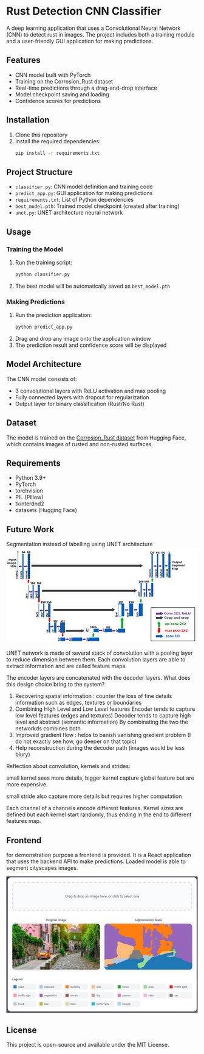 # Rust Detection CNN Classifier

A deep learning application that uses a Convolutional Neural Network (CNN) to detect rust in images. The project includes both a training module and a user-friendly GUI application for making predictions.

## Features

- CNN model built with PyTorch
- Training on the Corrosion_Rust dataset
- Real-time predictions through a drag-and-drop interface
- Model checkpoint saving and loading
- Confidence scores for predictions

## Installation

1. Clone this repository
2. Install the required dependencies:
   ```bash
   pip install -r requirements.txt
   ```

## Project Structure

- `classifier.py`: CNN model definition and training code
- `predict_app.py`: GUI application for making predictions
- `requirements.txt`: List of Python dependencies
- `best_model.pth`: Trained model checkpoint (created after training)
- `unet.py`: UNET architecture neural network

## Usage

### Training the Model

1. Run the training script:
   ```bash
   python classifier.py
   ```
2. The best model will be automatically saved as `best_model.pth`

### Making Predictions

1. Run the prediction application:
   ```bash
   python predict_app.py
   ```
2. Drag and drop any image onto the application window
3. The prediction result and confidence score will be displayed

## Model Architecture

The CNN model consists of:
- 3 convolutional layers with ReLU activation and max pooling
- Fully connected layers with dropout for regularization
- Output layer for binary classification (Rust/No Rust)

## Dataset

The model is trained on the [Corrosion_Rust dataset](https://huggingface.co/datasets/BinKhoaLe1812/Corrosion_Rust) from Hugging Face, which contains images of rusted and non-rusted surfaces.

## Requirements

- Python 3.9+
- PyTorch
- torchvision
- PIL (Pillow)
- tkinterdnd2
- datasets (Hugging Face)

## Future Work

Segmentation instead of labelling using UNET architecture
![alt text](unet.png)

UNET network is made of several stack of convolution with a pooling layer to reduce dimension between them. Each convolution layers are able to extract information and are called feature maps.

The encoder layers are concatenated with the decoder layers. What does this design choice bring to the system?
1. Recovering spatial information : counter the loss of fine details information such as edges, textures or boundaries
2. Combining High Level and Low Level features
   Encoder tends to capture low level features (edges and textures)
   Decoder tends to capture high level and abstract (semantic information)
   By combinating the two the networkds combines both
3. Improved gradient flow : helps to banish vanishing gradient problem (I do not exactly see how, go deeper on that topic)
4. Help reconstruction during the decoder path (images would be less blury)

Reflection about convolution, kernels and strides:

small kernel sees more details, bigger kernel capture global feature but are more expensive.

small  stride also capture more details but requires higher computation

Each channel of a channels encode different features. Kernel sizes are defined but each kernel start randomly, thus ending in the end to different features map.

## Frontend
for demonstration purpose a frontend is provided. It is a React application that uses the backend API to make predictions. Loaded model is able to segment cityscapes images.

![alt text](image.png)

## License

This project is open-source and available under the MIT License.
